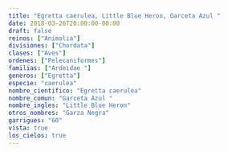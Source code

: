 ```yaml
---
title: "Egretta caerulea, Little Blue Heron, Garceta Azul "
date: 2018-03-26T20:00:00-00:00
draft: false
reinos: ["Animalia"]
divisiones: ["Chordata"]
clases: ["Aves"]
ordenes: ["Pelecaniformes"]
familias: ["Ardeidae "]
generos: ["Egretta"]
especie: "caerulea"
nombre_cientifico: "Egretta caerulea"
nombre_comun: "Garceta Azul "
nombre_ingles: "Little Blue Heron"
otros_nombres: "Garza Negra"
garrigues: "60"
vista: true
los_cielos: true
---
```

